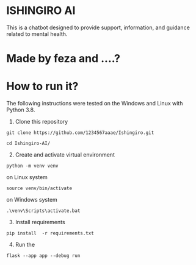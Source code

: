 # ISHINGIRO AI
This is a chatbot  designed to provide support, information, and guidance related to mental health.

# Made by feza and ....?

# How to run it?

The following instructions were tested on the Windows and Linux with Python 3.8.

1. Clone this repository

```
git clone https://github.com/1234567aaae/Ishingiro.git
```
```
cd Ishingiro-AI/
```

2. Create and activate virtual environment 

```
python -m venv venv
```
on Linux system
```
source venv/bin/activate
```
on Windows system
```
.\venv\Scripts\activate.bat
```
3. Install requirements

```
pip install  -r requirements.txt
```

4. Run the 
```
flask --app app --debug run

```

